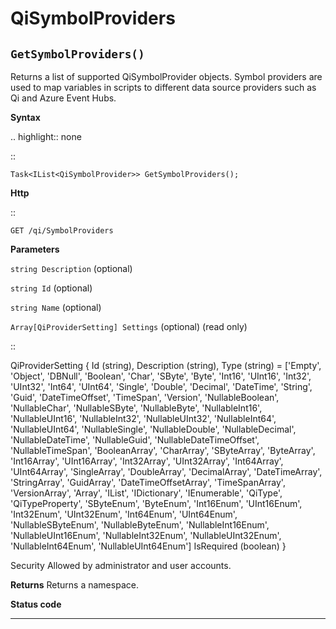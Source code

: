 QiSymbolProviders
=================


``GetSymbolProviders()``
----------------------

Returns a list of supported QiSymbolProvider objects. Symbol providers are used to map variables in scripts to different data source providers such as Qi and Azure Event Hubs. 


**Syntax**

.. highlight:: none

::

    Task<IList<QiSymbolProvider>> GetSymbolProviders();

**Http**

::

    GET /qi/SymbolProviders


**Parameters**

``string Description`` (optional)
  
  
``string Id`` (optional)
  
``string Name`` (optional)

``Array[QiProviderSetting] Settings`` (optional) (read only)

::

  QiProviderSetting {
    Id (string),
    Description (string),
    Type (string) = ['Empty', 'Object', 'DBNull', 'Boolean', 'Char', 'SByte', 'Byte', 'Int16', 'UInt16', 'Int32', 'UInt32', 'Int64', 'UInt64', 'Single', 'Double', 'Decimal', 'DateTime', 'String', 'Guid', 'DateTimeOffset', 'TimeSpan', 'Version', 'NullableBoolean', 'NullableChar', 'NullableSByte', 'NullableByte', 'NullableInt16', 'NullableUInt16', 'NullableInt32', 'NullableUInt32', 'NullableInt64', 'NullableUInt64', 'NullableSingle', 'NullableDouble', 'NullableDecimal', 'NullableDateTime', 'NullableGuid', 'NullableDateTimeOffset', 'NullableTimeSpan', 'BooleanArray', 'CharArray', 'SByteArray', 'ByteArray', 'Int16Array', 'UInt16Array', 'Int32Array', 'UInt32Array', 'Int64Array', 'UInt64Array', 'SingleArray', 'DoubleArray', 'DecimalArray', 'DateTimeArray', 'StringArray', 'GuidArray', 'DateTimeOffsetArray', 'TimeSpanArray', 'VersionArray', 'Array', 'IList', 'IDictionary', 'IEnumerable', 'QiType', 'QiTypeProperty', 'SByteEnum', 'ByteEnum', 'Int16Enum', 'UInt16Enum', 'Int32Enum', 'UInt32Enum', 'Int64Enum', 'UInt64Enum', 'NullableSByteEnum', 'NullableByteEnum', 'NullableInt16Enum', 'NullableUInt16Enum', 'NullableInt32Enum', 'NullableUInt32Enum', 'NullableInt64Enum', 'NullableUInt64Enum']
    IsRequired (boolean)
  }


Security
  Allowed by administrator and user accounts.

**Returns** 
  Returns a namespace.
  
**Status code**


 

**********************
